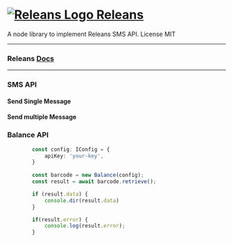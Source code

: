 # [![Releans Logo](https://releans.com/img/logos/logo-57.png) Releans](https://releans.com/)
A node library to implement Releans SMS API.
License MIT

***

### Releans [Docs](https://docs.releans.com/)

***

### SMS API
#### Send Single Message

#### Send multiple Message

### Balance API
```typescript
        const config: IConfig = {
            apiKey: 'your-key',
        }
 
        const barcode = new Balance(config);
        const result = await barcode.retrieve();

        if (result.data) {
            console.dir(result.data)
        }

        if(result.error) {
            console.log(result.error);
        }
```